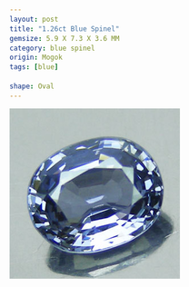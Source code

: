 ```yaml
---
layout: post
title: "1.26ct Blue Spinel"
gemsize: 5.9 X 7.3 X 3.6 MM
category: blue spinel
origin: Mogok
tags: [blue]

shape: Oval
---
```

![Spinel pic 1](/images/1.26-spinel-a.jpg)

